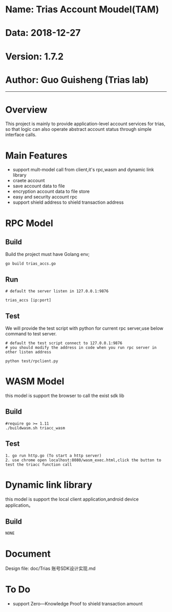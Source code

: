 # Name: Trias Account Moudel(TAM)
# Data: 2018-12-27
# Version: 1.7.2
# Author: Guo Guisheng (Trias lab)

-------
# Overview
This project is mainly to provide application-level account services for trias, so that logic can also operate abstract account status through simple interface calls.

# Main Features
 - support mult-model call from client,it's rpc,wasm and dynamic link library
 - craete account
 - save account data to file
 - encryption account data to file store
 - easy and security account rpc
 - support shield address to shield transaction address
 
# RPC Model
## Build
Build the project must have Golang env;
```shell
go build trias_accs.go
```

## Run
```shell
# default the server listen in 127.0.0.1:9876
 
trias_accs [ip:port]
```

## Test
We will provide the test script with python for current rpc server,use below command to test server.
```shell
# default the test script connect to 127.0.0.1:9876
# you should modify the address in code when you run rpc server in other listen address

python test/rpclient.py
```

# WASM Model
this model is support the browser to call the exist sdk lib
## Build
```shell
#require go >= 1.11
./buildwasm.sh triacc_wasm
```
 
## Test
```shell
1. go run http.go (To start a http server)
2. use chrome open localhost:8080/wasm_exec.html,click the button to test the triacc function call
```

# Dynamic link library
this model is support the local client application,android device application。
## Build
```shell
NONE
``` 
 
# Document
Design file: doc/Trias 账号SDK设计实现.md
 
# To Do
 - support Zero—Knowledge Proof to shield transaction amount
